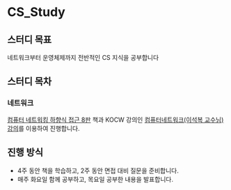 # CS_Study

## 스터디 목표
네트워크부터 운영체제까지 전반적인 CS 지식을 공부합니다

## 스터디 목차
### 네트워크
[컴퓨터 네트워킹 하향식 접근 8판](https://product.kyobobook.co.kr/detail/S000061694627) 책과 KOCW 강의인 [컴퓨터네트워크(이석복 교수님) 강의](http://www.kocw.net/home/cview.do?cid=6b984f376cfb8f70)를 이용하여 진행합니다.

## 진행 방식
- 4주 동안 책을 학습하고, 2주 동안 면접 대비 질문을 준비합니다.
- 매주 화요일 함께 공부하고, 목요일 공부한 내용을 발표합니다.
